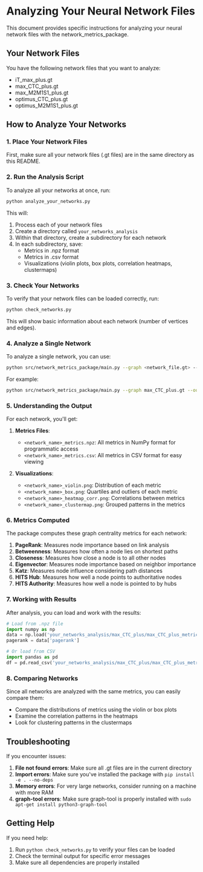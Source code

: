 # Analyzing Your Neural Network Files

This document provides specific instructions for analyzing your neural network files with the network_metrics_package.

## Your Network Files

You have the following network files that you want to analyze:
- iT_max_plus.gt
- max_CTC_plus.gt
- max_M2M1S1_plus.gt
- optimus_CTC_plus.gt
- optimus_M2M1S1_plus.gt

## How to Analyze Your Networks

### 1. Place Your Network Files

First, make sure all your network files (.gt files) are in the same directory as this README.

### 2. Run the Analysis Script

To analyze all your networks at once, run:

```bash
python analyze_your_networks.py
```

This will:
1. Process each of your network files
2. Create a directory called `your_networks_analysis`
3. Within that directory, create a subdirectory for each network
4. In each subdirectory, save:
   - Metrics in .npz format
   - Metrics in .csv format
   - Visualizations (violin plots, box plots, correlation heatmaps, clustermaps)

### 3. Check Your Networks

To verify that your network files can be loaded correctly, run:

```bash
python check_networks.py
```

This will show basic information about each network (number of vertices and edges).

### 4. Analyze a Single Network

To analyze a single network, you can use:

```bash
python src/network_metrics_package/main.py --graph <network_file.gt> --out <output_directory> --prefix <network_name>
```

For example:
```bash
python src/network_metrics_package/main.py --graph max_CTC_plus.gt --out max_CTC_analysis --prefix max_CTC
```

### 5. Understanding the Output

For each network, you'll get:

1. **Metrics Files**:
   - `<network_name>_metrics.npz`: All metrics in NumPy format for programmatic access
   - `<network_name>_metrics.csv`: All metrics in CSV format for easy viewing

2. **Visualizations**:
   - `<network_name>_violin.png`: Distribution of each metric
   - `<network_name>_box.png`: Quartiles and outliers of each metric
   - `<network_name>_heatmap_corr.png`: Correlations between metrics
   - `<network_name>_clustermap.png`: Grouped patterns in the metrics

### 6. Metrics Computed

The package computes these graph centrality metrics for each network:
1. **PageRank**: Measures node importance based on link analysis
2. **Betweenness**: Measures how often a node lies on shortest paths
3. **Closeness**: Measures how close a node is to all other nodes
4. **Eigenvector**: Measures node importance based on neighbor importance
5. **Katz**: Measures node influence considering path distances
6. **HITS Hub**: Measures how well a node points to authoritative nodes
7. **HITS Authority**: Measures how well a node is pointed to by hubs

### 7. Working with Results

After analysis, you can load and work with the results:

```python
# Load from .npz file
import numpy as np
data = np.load('your_networks_analysis/max_CTC_plus/max_CTC_plus_metrics.npz')
pagerank = data['pagerank']

# Or load from CSV
import pandas as pd
df = pd.read_csv('your_networks_analysis/max_CTC_plus/max_CTC_plus_metrics.csv')
```

### 8. Comparing Networks

Since all networks are analyzed with the same metrics, you can easily compare them:
- Compare the distributions of metrics using the violin or box plots
- Examine the correlation patterns in the heatmaps
- Look for clustering patterns in the clustermaps

## Troubleshooting

If you encounter issues:

1. **File not found errors**: Make sure all .gt files are in the current directory
2. **Import errors**: Make sure you've installed the package with `pip install -e . --no-deps`
3. **Memory errors**: For very large networks, consider running on a machine with more RAM
4. **graph-tool errors**: Make sure graph-tool is properly installed with `sudo apt-get install python3-graph-tool`

## Getting Help

If you need help:
1. Run `python check_networks.py` to verify your files can be loaded
2. Check the terminal output for specific error messages
3. Make sure all dependencies are properly installed